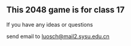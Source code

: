 This 2048 game is for class 17
------
If you have any ideas or questions

send email to luosch@mail2.sysu.edu.cn